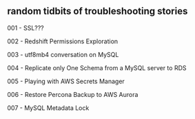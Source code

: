 ## random tidbits of troubleshooting stories

001 - SSL???

002 - Redshift Permissions Exploration

003 - utf8mb4 conversation on MySQL

004 - Replicate only One Schema from a MySQL server to RDS

005 - Playing with AWS Secrets Manager

006 - Restore Percona Backup to AWS Aurora

007 - MySQL Metadata Lock
